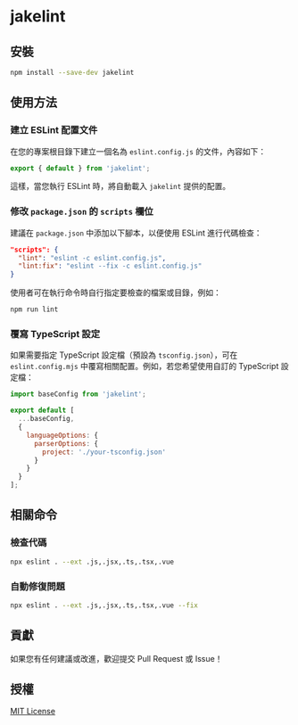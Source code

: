 # jakelint

## 安裝

```sh
npm install --save-dev jakelint
```

## 使用方法

### 建立 ESLint 配置文件

在您的專案根目錄下建立一個名為 `eslint.config.js` 的文件，內容如下：

```javascript
export { default } from 'jakelint';
```

這樣，當您執行 ESLint 時，將自動載入 `jakelint` 提供的配置。

### 修改 `package.json` 的 `scripts` 欄位

建議在 `package.json` 中添加以下腳本，以便使用 ESLint 進行代碼檢查：

```json
"scripts": {
  "lint": "eslint -c eslint.config.js",
  "lint:fix": "eslint --fix -c eslint.config.js"
}
```

使用者可在執行命令時自行指定要檢查的檔案或目錄，例如：

```sh
npm run lint
```

### 覆寫 TypeScript 設定

如果需要指定 TypeScript 設定檔（預設為 `tsconfig.json`），可在 `eslint.config.mjs` 中覆寫相關配置。例如，若您希望使用自訂的 TypeScript 設定檔：

```javascript
import baseConfig from 'jakelint';

export default [
  ...baseConfig,
  {
    languageOptions: {
      parserOptions: {
        project: './your-tsconfig.json'
      }
    }
  }
];
```

## 相關命令

### 檢查代碼

```sh
npx eslint . --ext .js,.jsx,.ts,.tsx,.vue
```

### 自動修復問題

```sh
npx eslint . --ext .js,.jsx,.ts,.tsx,.vue --fix
```

## 貢獻

如果您有任何建議或改進，歡迎提交 Pull Request 或 Issue！

## 授權

[MIT License](LICENSE)
